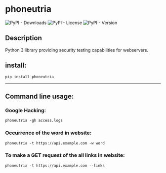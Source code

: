 # phoneutria


![PyPI - Downloads](https://img.shields.io/pypi/dm/phoneutria)
![PyPI - License](https://img.shields.io/pypi/l/phoneutria)
![PyPI - Version](https://img.shields.io/pypi/v/phoneutria)

## Description

Python 3 library providing security testing capabilities for webservers.


## install:

    pip install phoneutria

-----------------

## Command line usage:

### Google Hacking:

    phoneutria -gh access.logs

### Occurrence of the word in website:

    phoneutria -t https://api.example.com -w word

### To make a GET request of the all links in website:

    phoneutria -t https://api.example.com --links
